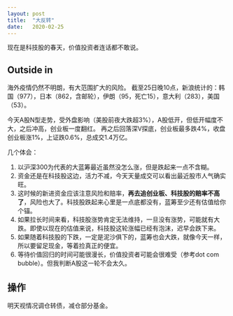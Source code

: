 ```yaml
---
layout: post
title:  "大反转"
date:   2020-02-25
---
```


现在是科技股的春天，价值投资者连话都不敢说。

## Outside in
海外疫情仍然不明朗，有大范围扩大的风险。
截至25日晚10点，新浪统计的：韩国（977），日本（862，含邮轮），伊朗（95，死亡15），意大利（283），美国（53）。


今天A股N型走势，受外盘影响（美股前夜大跌超3%），A股低开，但低开幅度不大，之后冲高，创业板一度翻红。
再之后回落深V探底，创业板最多跌4%，收盘创业板涨1%，上证跌0.6%，总成交1.4万亿。

几个体会：
1. 以沪深300为代表的大蓝筹最近虽然没怎么涨，但是跌起来一点不含糊。
2. 资金还是在科技股这边，活力不减，今天天量成交可以看出最近股市人气确实旺。
3. 这时候的新进资金应该注意风险和赔率，**再去追创业板、科技股的赔率不高了**，风险也大了。科技股跌起来心里是一点底都没有，蓝筹至少还有估值给你个锚。
4. 如果拉长时间来看，科技股涨势肯定无法维持，一旦没有涨势，可能就有大跌。即使以现在的估值来说，科技股这轮涨幅已经有泡沫，迟早会跌下来。
5. 如果随着科技股的下跌，一定是泥沙俱下的，蓝筹也会大跌，就像今天一样，所以要留足现金，等着捡真正的便宜。
6. 等待价值回归的时间可能很漫长，价值投资者可能会很难受（参考dot com bubble）。但我判断A股这一轮不会太久。

## 操作
明天视情况调仓转债，减仓部分基金。
